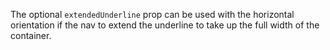 The optional `extendedUnderline` prop can be used with the horizontal orientation if the nav to extend the underline to take up the full width of the container. 